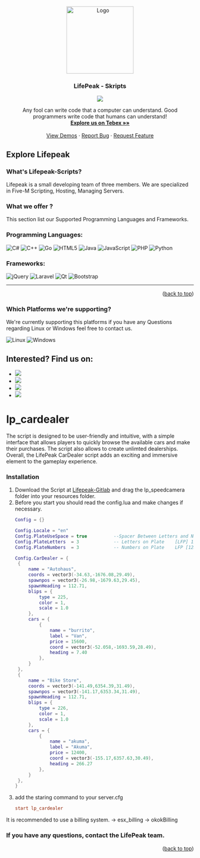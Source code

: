 

<a name="readme-top"></a>

<!-- PROJECT LOGO -->
<br />
<div align="center">
  <a href="https://discord.gg/G9zzDPvF4Y">
    <img src="https://i.imgur.com/kqu8Gp4.png" alt="Logo" width="180" height="180">
  </a>

  <h3 align="center">LifePeak - Skripts</h3>
  <a href="https://discord.gg/G9zzDPvF4Y">
  <img src="https://badgen.net/discord/members/G9zzDPvF4Y"> </img>
  </a>
  <p align="center">
    Any fool can write code that a computer can understand. Good programmers write code that humans can understand!
    <br />
    <a href="https://lifepeak-scripts.tebex.io"><strong>Explore us on Tebex  »»</strong></a>
    <br />
    <br />
    <a href="https://www.youtube.com/channel/UC8tftArZtDQz_0bohnnidoA">View Demos</a>
    ·
    <a href="https://discord.gg/G9zzDPvF4Y">Report Bug</a>
    ·
    <a href="https://discord.gg/G9zzDPvF4Y">Request Feature</a>
  </p>
</div>



<!-- TABLE OF CONTENTS 
<details>
  <summary>Table of Contents</summary>
  <ol>
    <li>
      <a href="#about-the-project">About The Project</a>
      <ul>
        <li><a href="#built-with">Built With</a></li>
      </ul>
    </li>
    <li>
      <a href="#getting-started">Getting Started</a>
      <ul>
        <li><a href="#prerequisites">Prerequisites</a></li>
        <li><a href="#installation">Installation</a></li>
      </ul>
    </li>
    <li><a href="#usage">Usage</a></li>
    <li><a href="#roadmap">Roadmap</a></li>
    <li><a href="#contributing">Contributing</a></li>
    <li><a href="#license">License</a></li>
    <li><a href="#contact">Contact</a></li>
    <li><a href="#acknowledgments">Acknowledgments</a></li>
  </ol>
</details>
-->


<!-- ABOUT THE PROJECT -->
## Explore Lifepeak
### What's Lifepeak-Scripts?
Lifepeak is a small developing team of three members. We are specialized in Five-M Scripting, Hosting, Managing Servers.






### What we offer ?

This section list our Supported Programming Languages and Frameworks.

### Programming Languages:
![C#](https://img.shields.io/badge/c%23-%23239120.svg?style=for-the-badge&logo=c-sharp&logoColor=white)
![C++](https://img.shields.io/badge/c++-%2300599C.svg?style=for-the-badge&logo=c%2B%2B&logoColor=white)
![Go](https://img.shields.io/badge/go-%2300ADD8.svg?style=for-the-badge&logo=go&logoColor=white)
![HTML5](https://img.shields.io/badge/html5-%23E34F26.svg?style=for-the-badge&logo=html5&logoColor=white)
![Java](https://img.shields.io/badge/java-%23ED8B00.svg?style=for-the-badge&logo=java&logoColor=white)
![JavaScript](https://img.shields.io/badge/javascript-%23323330.svg?style=for-the-badge&logo=javascript&logoColor=%23F7DF1E)
![PHP](https://img.shields.io/badge/php-%23777BB4.svg?style=for-the-badge&logo=php&logoColor=white)
![Python](https://img.shields.io/badge/python-3670A0?style=for-the-badge&logo=python&logoColor=ffdd54)

### Frameworks:
![jQuery](https://img.shields.io/badge/jquery-%230769AD.svg?style=for-the-badge&logo=jquery&logoColor=white)
![Laravel](https://img.shields.io/badge/laravel-%23FF2D20.svg?style=for-the-badge&logo=laravel&logoColor=white)
![Qt](https://img.shields.io/badge/Qt-%23217346.svg?style=for-the-badge&logo=Qt&logoColor=white)
![Bootstrap](https://img.shields.io/badge/bootstrap-%23563D7C.svg?style=for-the-badge&logo=bootstrap&logoColor=white)

--------------
<p align="right">(<a href="#readme-top">back to top</a>)</p>

### Which Platforms we're supporting?
We're currently supporting this platforms if you have any Questions regarding Linux or Windows feel free to contact us.

![Linux](https://img.shields.io/badge/Linux-FCC624?style=for-the-badge&logo=linux&logoColor=black)
![Windows](https://img.shields.io/badge/Windows-0078D6?style=for-the-badge&logo=windows&logoColor=white)


## Interested? Find us on:

 * [![](https://img.shields.io/badge/Lifepeak-%237289DA.svg?style=for-the-badge&logo=discord&logoColor=white)](https://discord.gg/G9zzDPvF4Y)
 * [![](https://img.shields.io/badge/YouTube-%23FF0000.svg?style=for-the-badge&logo=YouTube&logoColor=white)](https://discord.gg/G9zzDPvF4Y)
 * [![](https://img.shields.io/badge/gitlab-%23181717.svg?style=for-the-badge&logo=gitlab&logoColor=white)](https://gitlab.lifepeak.de/lifepeak-freescripts)
 * [![](https://img.shields.io/badge/Google%20Chrome-4285F4?style=for-the-badge&logo=GoogleChrome&logoColor=yellow)](https://lifepeak.de/)

<!-- GETTING STARTED -->










# lp_cardealer

The script is designed to be user-friendly and intuitive, 
with a simple interface that allows players to quickly browse the available cars and make their purchases. 
The script also allows to create unlimted  dealerships. Overall,
the LifePeak CarDealer script adds an exciting and immersive element to the gameplay experience.



### Installation

1. Download the Script at [Lifepeak-Gitlab](https://gitlab.lifepeak.de/lifepeak-freescripts/lp_speedcamera) and drag the lp_speedcamera folder into your resources folder.
2. Before you start you should read the config.lua and make changes if necessary.
   ```lua
   Config = {}

   Config.Locale = "en"
   Config.PlateUseSpace = true          --Spacer Between Letters and Numbers
   Config.PlateLetters  = 3             -- Letters on Plate    [LFP] 123
   Config.PlateNumbers  = 3             -- Numbers on Plate    LFP [123]
   
   Config.CarDealer = {
    {
        name = "Autohaus",
        coords = vector3(-34.63,-1676.08,29.49),
        spawnpos = vector3(-26.98,-1679.63,29.45),
        spawnHeading = 112.71,
        blips = {
            type = 225,
            color = 1,
            scale = 1.0
        },
        cars = {
            {
                name = "burrito",
                label = "Van",
                price = 15600,
                coord = vector3(-52.058,-1693.59,28.49),
                heading = 7.40
            },
        }
    },
    {
        name = "Bike Store",
        coords = vector3(-141.49,6354.39,31.49),
        spawnpos = vector3(-141.17,6353.34,31.49),
        spawnHeading = 112.71,
        blips = {
            type = 226,
            color = 1,
            scale = 1.0
        },
        cars = {
            {
                name = "akuma",
                label = "Akuma",
                price = 12400,
                coord = vector3(-155.17,6357.63,30.49),
                heading = 266.27
            },
        }
    },
   }


   ```
3. add the staring command to your server.cfg
   ```cfg
   start lp_cardealer
   ```
It is recommended to use a billing system.
-> esx_billing
-> okokBilling
### If you have any questions, contact the LifePeak team.
<p align="right">(<a href="#readme-top">back to top</a>)</p>





